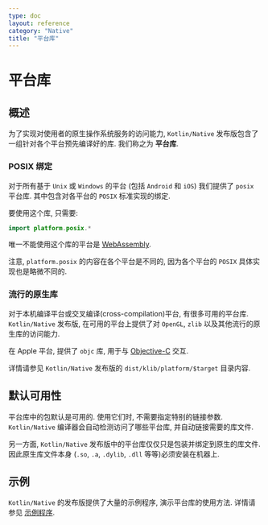 ```yaml
---
type: doc
layout: reference
category: "Native"
title: "平台库"
---
```



# 平台库

## 概述

为了实现对使用者的原生操作系统服务的访问能力, `Kotlin/Native` 发布版包含了一组针对各个平台预先编译好的库.
我们称之为 **平台库**.

### POSIX 绑定

对于所有基于 `Unix` 或 `Windows` 的平台 (包括 `Android` 和 `iOS`) 我们提供了 `posix` 平台库.
其中包含对各平台的 `POSIX` 标准实现的绑定.

要使用这个库, 只需要:

<div class="sample" markdown="1" theme="idea" data-highlight-only>

```kotlin
import platform.posix.*
```

</div>

唯一不能使用这个库的平台是 [WebAssembly](https://en.wikipedia.org/wiki/WebAssembly).

注意, `platform.posix` 的内容在各个平台是不同的, 因为各个平台的 `POSIX` 具体实现也是略微不同的.

### 流行的原生库

对于本机编译平台或交叉编译(cross-compilation)平台, 有很多可用的平台库.
`Kotlin/Native` 发布版, 在可用的平台上提供了对 `OpenGL`, `zlib` 以及其他流行的原生库的访问能力.

在 Apple 平台, 提供了 `objc` 库, 用于与 [Objective-C](https://en.wikipedia.org/wiki/Objective-C) 交互.

详情请参见 `Kotlin/Native` 发布版的 `dist/klib/platform/$target` 目录内容.

## 默认可用性

平台库中的包默认是可用的. 使用它们时, 不需要指定特别的链接参数.
`Kotlin/Native` 编译器会自动检测访问了哪些平台库, 并自动链接需要的库文件.

另一方面, `Kotlin/Native` 发布版中的平台库仅仅只是包装并绑定到原生的库文件.
因此原生库文件本身 (`.so`, `.a`, `.dylib`, `.dll` 等等)必须安装在机器上.

## 示例

`Kotlin/Native` 的发布版提供了大量的示例程序, 演示平台库的使用方法.
详情请参见 [示例程序](https://github.com/JetBrains/kotlin-native/tree/master/samples).
